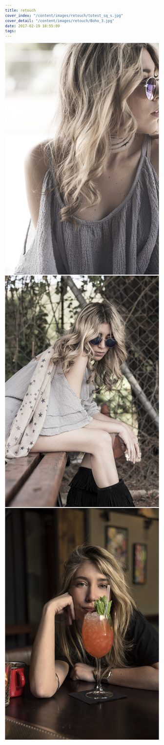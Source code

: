 ```yaml
---
title: retouch
cover_index: "/content/images/retouch/totest_sq_s.jpg"
cover_detail: "/content/images/retouch/Boho_3.jpg"
date: 2017-02-19 18:55:09
tags:
---
```


<img class="post" src="/content/images/retouch/Boho_2.jpg">

<img class="post" src="/content/images/retouch/Boho_3.jpg">

<img class="post" src="/content/images/retouch/BankJob_8.jpg">